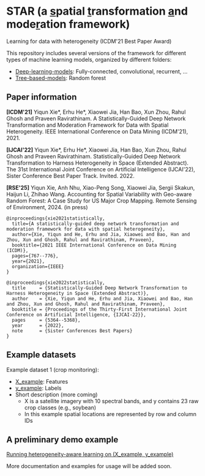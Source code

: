 # STAR (a <ins>s</ins>patial <ins>t</ins>ransformation <ins>a</ins>nd mode<ins>r</ins>ation framework)
Learning for data with heterogeneity (ICDM'21 Best Paper Award)

This repository includes several versions of the framework for different types of machine learning models, organized by different folders:
* [Deep-learning-models](Deep-learning-models): Fully-connected, convolutional, recurrent, ...
* [Tree-based-models](Tree-based-models): Random forest

## Paper information

**[ICDM'21]** Yiqun Xie*, Erhu He*, Xiaowei Jia, Han Bao, Xun Zhou, Rahul Ghosh and Praveen Ravirathinam. A Statistically-Guided Deep Network Transformation and Moderation Framework for Data with Spatial Heterogeneity. IEEE International Conference on Data Mining (ICDM'21), 2021.

**[IJCAI'22]** Yiqun Xie*, Erhu He*, Xiaowei Jia, Han Bao, Xun Zhou, Rahul Ghosh and Praveen Ravirathinam. Statistically-Guided Deep Network Transformation to Harness Heterogeneity in Space (Extended Abstract). The 31st International Joint Conference on Artificial Intelligence (IJCAI'22), Sister Conference Best Paper Track. Invited. 2022.

**[RSE'25]** Yiqun Xie, Anh Nhu, Xiao-Peng Song, Xiaowei Jia, Sergii Skakun, Haijun Li, Zhihao Wang. Accounting for Spatial Variability with Geo-aware Random Forest: A Case Study for US Major Crop Mapping. Remote Sensing of Environment, 2024. (in press)

```
@inproceedings{xie2021statistically,
  title={A statistically-guided deep network transformation and moderation framework for data with spatial heterogeneity},
  author={Xie, Yiqun and He, Erhu and Jia, Xiaowei and Bao, Han and Zhou, Xun and Ghosh, Rahul and Ravirathinam, Praveen},
  booktitle={2021 IEEE International Conference on Data Mining (ICDM)},
  pages={767--776},
  year={2021},
  organization={IEEE}
}

@inproceedings{xie2022statistically,
  title     = {Statistically-Guided Deep Network Transformation to Harness Heterogeneity in Space (Extended Abstract)},
  author    = {Xie, Yiqun and He, Erhu and Jia, Xiaowei and Bao, Han and Zhou, Xun and Ghosh, Rahul and Ravirathinam, Praveen},
  booktitle = {Proceedings of the Thirty-First International Joint Conference on Artificial Intelligence, {IJCAI-22}},
  pages     = {5364--5368},
  year      = {2022},
  note      = {Sister Conferences Best Papers}
}
```

## Example datasets
Example dataset 1 (crop monitoring):
* [X_example](https://drive.google.com/file/d/1-DbkQusMbpcS72NYuKe3kWN_tPNonQD3/view?usp=sharing): Features
* [y_example](https://drive.google.com/file/d/1-H7ZE8OoqJfhXSCCccFtpZp7vSZXypLC/view?usp=share_link): Labels
* Short description (more coming)
    * X is a satellite imagery with 10 spectral bands, and y contains 23 raw crop classes (e.g., soybean)
    * In this example spatial locations are represented by row and column IDs

## A preliminary demo example
[Running heterogeneity-aware learning on (X_example, y_example)](https://github.com/ai-spatial/STAR/blob/main/STAR_example.ipynb)

More documentation and examples for usage will be added soon.

